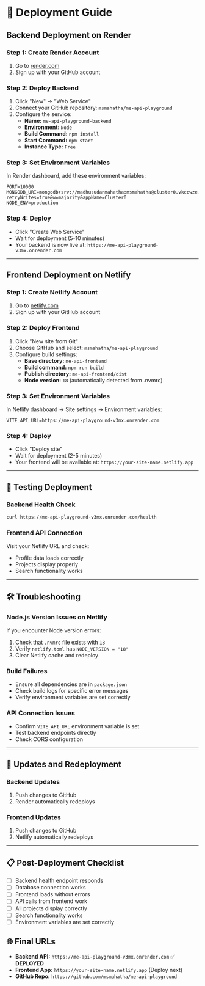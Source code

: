 # 🚀 Deployment Guide

## Backend Deployment on Render

### Step 1: Create Render Account
1. Go to [render.com](https://render.com)
2. Sign up with your GitHub account

### Step 2: Deploy Backend
1. Click "New" → "Web Service"
2. Connect your GitHub repository: `msmahatha/me-api-playground`
3. Configure the service:
   - **Name:** `me-api-playground-backend`
   - **Environment:** `Node`
   - **Build Command:** `npm install`
   - **Start Command:** `npm start`
   - **Instance Type:** `Free`

### Step 3: Set Environment Variables
In Render dashboard, add these environment variables:
```
PORT=10000
MONGODB_URI=mongodb+srv://madhusudanmahatha:msmahatha@cluster0.vkccwze.mongodb.net/?retryWrites=true&w=majority&appName=Cluster0
NODE_ENV=production
```

### Step 4: Deploy
- Click "Create Web Service"
- Wait for deployment (5-10 minutes)
- Your backend is now live at: `https://me-api-playground-v3mx.onrender.com`

---

## Frontend Deployment on Netlify

### Step 1: Create Netlify Account
1. Go to [netlify.com](https://netlify.com)
2. Sign up with your GitHub account

### Step 2: Deploy Frontend
1. Click "New site from Git"
2. Choose GitHub and select: `msmahatha/me-api-playground`
3. Configure build settings:
   - **Base directory:** `me-api-frontend`
   - **Build command:** `npm run build`
   - **Publish directory:** `me-api-frontend/dist`
   - **Node version:** `18` (automatically detected from .nvmrc)

### Step 3: Set Environment Variables
In Netlify dashboard → Site settings → Environment variables:
```
VITE_API_URL=https://me-api-playground-v3mx.onrender.com
```

### Step 4: Deploy
- Click "Deploy site"
- Wait for deployment (2-5 minutes)
- Your frontend will be available at: `https://your-site-name.netlify.app`

---

## 🔧 Testing Deployment

### Backend Health Check
```bash
curl https://me-api-playground-v3mx.onrender.com/health
```

### Frontend API Connection
Visit your Netlify URL and check:
- Profile data loads correctly
- Projects display properly
- Search functionality works

---

## 🛠️ Troubleshooting

### Node.js Version Issues on Netlify
If you encounter Node version errors:
1. Check that `.nvmrc` file exists with `18`
2. Verify `netlify.toml` has `NODE_VERSION = "18"`
3. Clear Netlify cache and redeploy

### Build Failures
- Ensure all dependencies are in `package.json`
- Check build logs for specific error messages
- Verify environment variables are set correctly

### API Connection Issues
- Confirm `VITE_API_URL` environment variable is set
- Test backend endpoints directly
- Check CORS configuration

---

## 🔄 Updates and Redeployment

### Backend Updates
1. Push changes to GitHub
2. Render automatically redeploys

### Frontend Updates
1. Push changes to GitHub
2. Netlify automatically redeploys

---

## 📋 Post-Deployment Checklist

- [ ] Backend health endpoint responds
- [ ] Database connection works
- [ ] Frontend loads without errors
- [ ] API calls from frontend work
- [ ] All projects display correctly
- [ ] Search functionality works
- [ ] Environment variables are set correctly

## 🌐 Final URLs

- **Backend API:** `https://me-api-playground-v3mx.onrender.com` ✅ **DEPLOYED**
- **Frontend App:** `https://your-site-name.netlify.app` (Deploy next)
- **GitHub Repo:** `https://github.com/msmahatha/me-api-playground`
